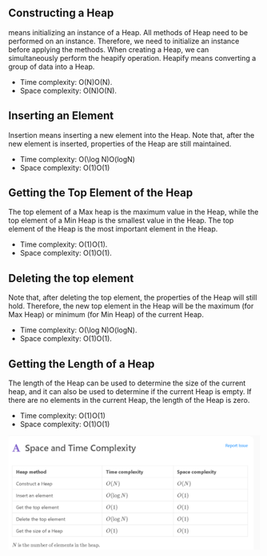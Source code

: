 ## Constructing a Heap
 means initializing an instance of a Heap. All methods of Heap need to be performed on an instance. Therefore, we need to initialize an instance before applying the methods. When creating a Heap, we can simultaneously perform the heapify operation. Heapify means converting a group of data into a Heap.

* Time complexity: O(N)O(N).
* Space complexity: O(N)O(N).

## Inserting an Element

Insertion means inserting a new element into the Heap. Note that, after the new element is inserted, properties of the Heap are still maintained.

* Time complexity: O(\log N)O(logN)
* Space complexity: O(1)O(1)

## Getting the Top Element of the Heap

The top element of a Max heap is the maximum value in the Heap, while the top element of a Min Heap is the smallest value in the Heap. The top element of the Heap is the most important element in the Heap.

* Time complexity: O(1)O(1).
* Space complexity: O(1)O(1).

## Deleting the top element

Note that, after deleting the top element, the properties of the Heap will still hold. Therefore, the new top element in the Heap will be the maximum (for Max Heap) or minimum (for Min Heap) of the current Heap.

* Time complexity: O(\log N)O(logN).
* Space complexity: O(1)O(1).

## Getting the Length of a Heap

The length of the Heap can be used to determine the size of the current heap, and it can also be used to determine if the current Heap is empty. If there are no elements in the current Heap, the length of the Heap is zero.

* Time complexity: O(1)O(1)
* Space complexity: O(1)O(1)
  
![TC and SC](../../Images/Screenshot%202022-02-13%20103739.png)